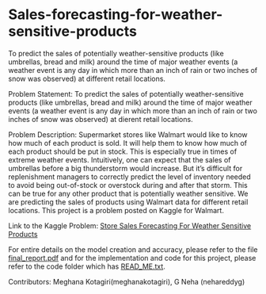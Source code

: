 # Sales-forecasting-for-weather-sensitive-products
To predict the sales of potentially weather-sensitive products (like umbrellas, bread and milk) around the time of major weather events (a weather event is any day in which more than an inch of rain or two inches of snow was observed) at different retail locations.

Problem Statement:
To predict the sales of potentially weather-sensitive products (like umbrellas, bread and milk)
around the time of major weather events (a weather event is any day in which more than an inch
of rain or two inches of snow was observed) at dierent retail locations.

Problem Description:
Supermarket stores like Walmart would like to know how much of each product is sold. It will
help them to know how much of each product should be put in stock. This is especially true in
times of extreme weather events. Intuitively, one can expect that the sales of umbrellas before
a big thunderstorm would increase. But it’s difficult for replenishment managers to correctly
predict the level of inventory needed to avoid being out-of-stock or overstock during and after
that storm. This can be true for any other product that is potentially weather sensitive. We are
predicting the sales of products using Walmart data for different retail locations. This project is
a problem posted on Kaggle for Walmart.

Link to the Kaggle Problem: [Store Sales Forecasting For Weather Sensitive Products](https://www.kaggle.com/c/walmart-recruiting-sales-in-stormy-weather)

For entire details on the model creation and accuracy, please refer to the file [final_report.pdf](https://github.com/meghanakotagiri/Sales-forecasting-for-weather-sensitive-products/blob/master/final_report.pdf) and for the implementation and code for this project, please refer to the code folder which has [READ_ME.txt](https://github.com/meghanakotagiri/Sales-forecasting-for-weather-sensitive-products/blob/master/code/READ_ME.txt).

Contributors: Meghana Kotagiri(meghanakotagiri), G Neha (nehareddyg)
